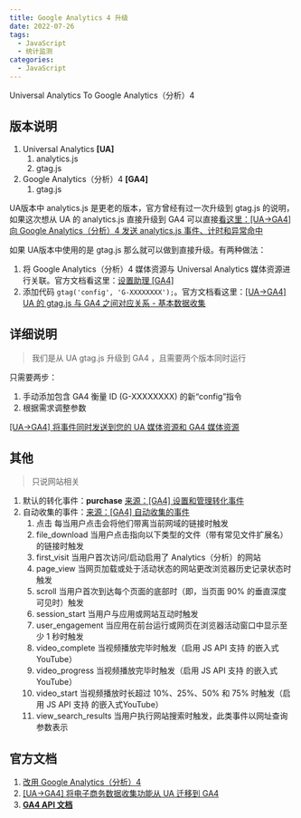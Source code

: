 ```yaml
---
title: Google Analytics 4 升级
date: 2022-07-26
tags: 
  - JavaScript
  - 统计监测
categories: 
  - JavaScript
---
```


Universal Analytics To Google Analytics（分析）4

<!-- more -->

## 版本说明

1. Universal Analytics **[UA]**
   1. analytics.js
   2. gtag.js
2. Google Analytics（分析）4 **[GA4]**
   1. gtag.js

UA版本中 analytics.js 是更老的版本，官方曾经有过一次升级到 gtag.js 的说明，如果这次想从 UA 的 analytics.js 直接升级到 GA4 可以直接[看这里：[UA→GA4] 向 Google Analytics（分析）4 发送 analytics.js 事件、计时和异常命中](https://support.google.com/analytics/answer/11150547)

如果 UA版本中使用的是 gtag.js 那么就可以做到直接升级。有两种做法：

1. 将 Google Analytics（分析）4 媒体资源与 Universal Analytics 媒体资源进行关联。官方文档看这里：[设置助理 [GA4]](https://support.google.com/analytics/answer/10312255)
2. 添加代码 `gtag('config', 'G-XXXXXXXX');`。官方文档看这里：[[UA→GA4] UA 的 gtag.js 与 GA4 之间对应关系 - 基本数据收集](https://support.google.com/analytics/answer/9310895#gtagjs-enable-basic)

## 详细说明

> 我们是从 UA gtag.js 升级到 GA4 ，且需要两个版本同时运行

只需要两步：

1. 手动添加包含 GA4 衡量 ID (G-XXXXXXXX) 的新“config”指令
2. 根据需求调整参数

[[UA→GA4] 将事件同时发送到您的 UA 媒体资源和 GA4 媒体资源](https://support.google.com/analytics/answer/11091026)

## 其他

> 只说网站相关

1. 默认的转化事件：**purchase** [来源：[GA4] 设置和管理转化事件](https://support.google.com/analytics/answer/9267568)
2. 自动收集的事件：[来源：[GA4] 自动收集的事件](https://support.google.com/analytics/answer/9234069)
   1. 点击 每当用户点击会将他们带离当前网域的链接时触发
   2. file_download 当用户点击指向以下类型的文件（带有常见文件扩展名）的链接时触发
   3. first_visit 当用户首次访问/启动启用了 Analytics（分析）的网站
   4. page_view 当网页加载或处于活动状态的网站更改浏览器历史记录状态时触发
   5. scroll 当用户首次到达每个页面的底部时（即，当页面 90% 的垂直深度可见时）触发
   6. session_start 当用户与应用或网站互动时触发
   7. user_engagement 当应用在前台运行或网页在浏览器活动窗口中显示至少 1 秒时触发
   8. video_complete 当视频播放完毕时触发（启用 JS API 支持 的嵌入式YouTube）
   9. video_progress 当视频播放完毕时触发（启用 JS API 支持 的嵌入式YouTube）
   10. video_start 当视频播放时长超过 10%、25%、50% 和 75% 时触发（启用 JS API 支持 的嵌入式YouTube）
   11. view_search_results 当用户执行网站搜索时触发，此类事件以网址查询参数表示

## 官方文档

1. [改用 Google Analytics（分析）4](https://support.google.com/analytics/answer/10759417?hl=zh-Hans&ref_topic=10737980)
2. [[UA→GA4] 将电子商务数据收集功能从 UA 迁移到 GA4](https://support.google.com/analytics/answer/10119380?hl=zh-Hans&ref_topic=11053132)
3. [**GA4 API 文档**](https://developers.google.com/analytics/devguides/collection/ga4/reference/config#client_id)